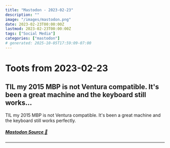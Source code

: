 ```yaml
---
title: "Mastodon - 2023-02-23"
description: ""
image: "/images/mastodon.png"
date: 2023-02-23T00:00:00Z
lastmod: 2023-02-23T00:00:00Z
tags: ["Social Media"]
categories: ["mastodon"]
# generated: 2025-10-05T17:59:09-07:00
---
```


# Toots from 2023-02-23

## TIL my 2015 MBP is not Ventura compatible. It's been a great machine and the keyboard still works...

TIL my 2015 MBP is not Ventura compatible. It's been a great machine and the keyboard still works perfectly.

##### [Mastodon Source 🐘](https://hachyderm.io/@mweagle/109911523779007018)

---

